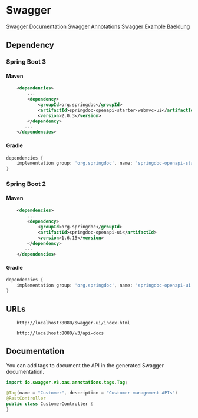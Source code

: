 # Swagger
[Swagger Documentation](https://swagger.io/docs/specification/about/)
[Swagger Annotations](https://github.com/swagger-api/swagger-core/wiki/Annotations-1.5.X)
[Swagger Example Baeldung](https://www.baeldung.com/swagger-set-example-description)

## Dependency
### Spring Boot 3
#### Maven

```xml
    <dependencies>
        ...
		<dependency>
			<groupId>org.springdoc</groupId>
			<artifactId>springdoc-openapi-starter-webmvc-ui</artifactId>
			<version>2.0.3</version>
		</dependency>
       ...
    </dependencies>
```

#### Gradle
```groovy
dependencies {
    implementation group: 'org.springdoc', name: 'springdoc-openapi-starter-webmvc-ui', version: '2.0.3'
}
```

### Spring Boot 2
#### Maven
```xml
    <dependencies>
        ...
		<dependency>
			<groupId>org.springdoc</groupId>
			<artifactId>springdoc-openapi-ui</artifactId>
			<version>1.6.15</version>
		</dependency>
       ...
    </dependencies>
```

#### Gradle
```groovy
dependencies {
    implementation group: 'org.springdoc', name: 'springdoc-openapi-ui', version: '1.6.15'
}
```

## URLs
```
    http://localhost:8080/swagger-ui/index.html
```

```
    http://localhost:8080/v3/api-docs
```

## Documentation
You can add tags to document the API in the generated Swagger documentation.

```java
import io.swagger.v3.oas.annotations.tags.Tag;

@Tag(name = "Customer", description = "Customer management APIs")
@RestController
public class CustomerController {
}
```
